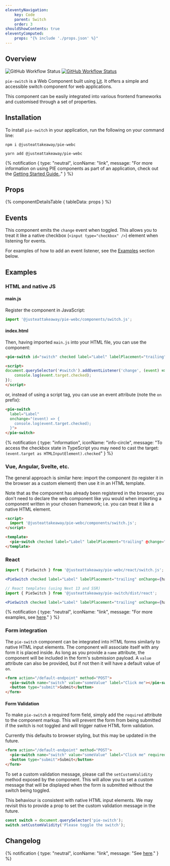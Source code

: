 ```yaml
---
eleventyNavigation:
    key: Code
    parent: Switch
    order: 3
shouldShowContents: true
eleventyComputed:
    props: "{% include './props.json' %}"
---
```


## Overview

<p>
  <a href="https://www.npmjs.com/@justeattakeaway/pie-switch" style="text-decoration: none">
    <img alt="GitHub Workflow Status" src="https://img.shields.io/npm/v/@justeattakeaway/pie-switch.svg?label=pie-switch">
  </a>

  <a href="https://www.npmjs.com/package/@justeattakeaway/pie-webc">
    <img alt="GitHub Workflow Status" src="https://img.shields.io/npm/v/@justeattakeaway/pie-webc.svg?label=pie-webc">
  </a>
</p>

`pie-switch` is a Web Component built using [Lit](https://lit.dev/). It offers a simple and accessible switch component for web applications.

This component can be easily integrated into various frontend frameworks and customised through a set of properties.

## Installation

To install `pie-switch` in your application, run the following on your command line:

```shell
npm i @justeattakeaway/pie-webc
```

```shell
yarn add @justeattakeaway/pie-webc
```

{% notification {
  type: "neutral",
  iconName: "link",
  message: "For more information on using PIE components as part of an application, check out the [Getting Started Guide.](https://github.com/justeattakeaway/pie/wiki/Getting-started-with-PIE-Web-Components)."
} %}

## Props

{% componentDetailsTable {
  tableData: props
} %}

## Events

This component emits the `change` event when toggled. This allows you to treat it like a native checkbox (`<input type="checkbox" />`) element when listening for events.

For examples of how to add an event listener, see the [Examples](#examples) section below.

## Examples

### HTML and native JS

#### main.js

Register the component in JavaScript:
```js
import '@justeattakeaway/pie-webc/components/switch.js';
```

#### index.html
Then, having imported `main.js` into your HTML file, you can use the component:
```html
<pie-switch id="switch" checked label="Label" labelPlacement="trailing"></pie-switch>

<script>
document.querySelector('#switch').addEventListener('change', (event) => {
    console.log(event.target.checked);
});
</script>
```

or, instead of using a script tag, you can use an event attribute (note the `on` prefix):

```html
<pie-switch
  label="Label"
  onchange="(event) => {
    console.log(event.target.checked);
  }">
</pie-switch>
```

{% notification {
  type: "information",
  iconName: "info-circle",
  message: "To access the checkbox state in TypeScript you may need to cast the target: `(event.target as HTMLInputElement).checked`"
} %}

### Vue, Angular, Svelte, etc.

The general approach is similar here: import the component (to register it in the browser as a custom element) then use it in an HTML template.

Note that as the component has already been registered in the browser, you don't need to declare the web component like you would when importing a component written in your chosen framework; i.e. you can treat it like a native HTML element.

```html
<script>
  import '@justeattakeaway/pie-webc/components/switch.js';
</script>

<template>
  <pie-switch checked label="Label" labelPlacement="trailing" @change="handleChange"></pie-switch>
</template>
```

### React
```jsx
import { PieSwitch } from '@justeattakeaway/pie-webc/react/switch.js';

<PieSwitch checked label="Label" labelPlacement="trailing" onChange={handleChange}></PieSwitch>
```

```jsx
// React templates (using Next 13 and SSR)
import { PieSwitch } from '@justeattakeaway/pie-switch/dist/react';

<PieSwitch checked label="Label" labelPlacement="trailing" onChange={handleChange}></PieSwitch>
```

{% notification {
  type: "neutral",
  iconName: "link",
  message: "For more examples, see [here](https://github.com/justeattakeaway/pie-aperture/tree/main)."
} %}

### Form integration
The `pie-switch` component can be integrated into HTML forms similarly to native HTML input elements. The component will associate itself with any form it is placed inside. As long as you provide a `name` attribute, the component will be included in the form's submission payload. A `value` attribute can also be provided, but if not then it will have a default value of `on`.

```html
<form action="/default-endpoint" method="POST">
  <pie-switch name="switch" value="someValue" label="Click me"></pie-switch>
  <button type="submit">Submit</button>
</form>
```

#### Form Validation
To make `pie-switch` a required form field, simply add the `required` attribute to the component markup. This will prevent the form from being submitted if the switch is not toggled and will trigger native HTML form validation.

Currently this defaults to browser styling, but this may be updated in the future.

```html
<form action="/default-endpoint" method="POST">
  <pie-switch name="switch" value="someValue" label="Click me" required></pie-switch>
  <button type="submit">Submit</button>
</form>
```

To set a custom validation message, please call the `setCustomValidity` method exposed by the component. This will allow you to set a custom message that will be displayed when the form is submitted without the switch being toggled.

This behaviour is consistent with native HTML input elements. We may revisit this to provide a prop to set the custom validation message in the future.

```js
const switch = document.querySelector('pie-switch');
switch.setCustomValidity('Please toggle the switch');
```

## Changelog

{% notification {
  type: "neutral",
  iconName: "link",
  message: "See [here](https://github.com/justeattakeaway/pie/blob/main/packages/components/pie-switch/CHANGELOG.md)."
} %}
